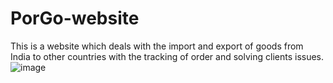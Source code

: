 # PorGo-website
This is a website which deals with the import and export of goods from India to other countries with the tracking of order and  solving clients issues.
![image](https://github.com/subash-ghub/PorGo/assets/104593776/3d425727-83a6-4a69-ba43-02bc18aae088)
